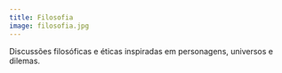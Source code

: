 ```yaml
---
title: Filosofia
image: filosofia.jpg
---
```


Discussões filosóficas e éticas inspiradas em personagens, universos e dilemas.